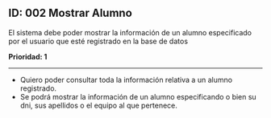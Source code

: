 ## ID: 002 Mostrar Alumno
El sistema debe poder mostrar la información de un alumno especificado por el usuario que esté registrado en la base de datos

**Prioridad: 1**

---

 - Quiero poder consultar toda la información relativa a un alumno registrado.
 - Se podrá mostrar la información de un alumno especificando o bien su dni, sus apellidos o el equipo al que pertenece.
